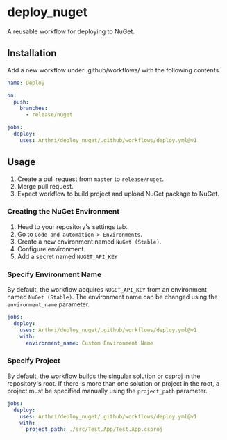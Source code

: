 # deploy_nuget
A reusable workflow for deploying to NuGet.

## Installation
Add a new workflow under .github/workflows/ with the following contents.
```yml
name: Deploy

on:
  push:
    branches:
      - release/nuget

jobs:
  deploy:
    uses: Arthri/deploy_nuget/.github/workflows/deploy.yml@v1
```

## Usage
1. Create a pull request from `master` to `release/nuget`.
1. Merge pull request.
1. Expect workflow to build project and upload NuGet package to NuGet.

### Creating the NuGet Environment
1. Head to your repository's settings tab.
1. Go to `Code and automation > Environments`.
1. Create a new environment named `NuGet (Stable)`.
1. Configure environment.
1. Add a secret named `NUGET_API_KEY`

### Specify Environment Name
By default, the workflow acquires `NUGET_API_KEY` from an environment named `NuGet (Stable)`. The environment name can be changed using the `environment_name` parameter.
```yml
jobs:
  deploy:
    uses: Arthri/deploy_nuget/.github/workflows/deploy.yml@v1
    with:
      environment_name: Custom Environment Name
```

### Specify Project
By default, the workflow builds the singular solution or csproj in the repository's root. If there is more than one solution or project in the root, a project must be specified manually using the `project_path` parameter.
```yml
jobs:
  deploy:
    uses: Arthri/deploy_nuget/.github/workflows/deploy.yml@v1
    with:
      project_path: ./src/Test.App/Test.App.csproj
```

